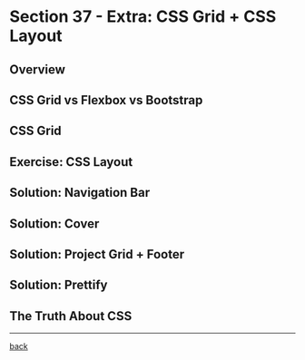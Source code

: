 # Section 37 - Extra: CSS Grid + CSS Layout

## Overview

## CSS Grid vs Flexbox vs Bootstrap

## CSS Grid

## Exercise: CSS Layout

## Solution: Navigation Bar

## Solution: Cover

## Solution: Project Grid + Footer

## Solution: Prettify

## The Truth About CSS

- - -

[back](../README.md)
